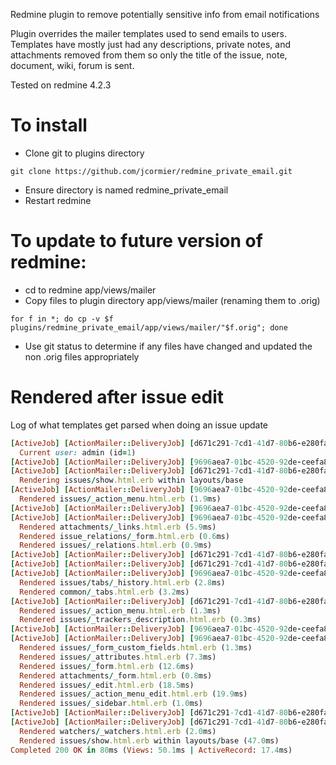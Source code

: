 Redmine plugin to remove potentially sensitive info from email notifications

Plugin overrides the mailer templates used to send emails to users.  Templates have mostly just had any descriptions, private notes, and attachments removed from them so only the title of the issue, note, document, wiki, forum is sent.

Tested on redmine 4.2.3

# To install
* Clone git to plugins directory
```
git clone https://github.com/jcormier/redmine_private_email.git
```
* Ensure directory is named redmine_private_email
* Restart redmine

# To update to future version of redmine:
* cd to redmine app/views/mailer
* Copy files to plugin directory app/views/mailer (renaming them to .orig)
```
for f in *; do cp -v $f plugins/redmine_private_email/app/views/mailer/"$f.orig"; done
```
* Use git status to determine if any files have changed and updated the non .orig files appropriately


# Rendered after issue edit
Log of what templates get parsed when doing an issue update
```ruby
[ActiveJob] [ActionMailer::DeliveryJob] [d671c291-7cd1-41d7-80b6-e280fa4e2fcc] Performing ActionMailer::DeliveryJob (Job ID: d671c291-7cd1-41d7-80b6-e280fa4e2fcc) from Async(mailers) with arguments: "Mailer", "issue_edit",          "deliver_now", #<GlobalID:0x000055ff17a6ce78 @uri=#<URI::GID gid://redmine-app/User/2>>, #<GlobalID:                0x000055ff17a5b560 @uri=#<URI::GID gid://redmine-app/Journal/11>>
  Current user: admin (id=1)
[ActiveJob] [ActionMailer::DeliveryJob] [9696aea7-01bc-4520-92de-ceefa83cf96f] Performing ActionMailer::DeliveryJob (Job ID: 9696aea7-01bc-4520-92de-ceefa83cf96f) from Async(mailers) with arguments: "Mailer", "issue_edit",          "deliver_now", #<GlobalID:0x000055ff179dc968 @uri=#<URI::GID gid://redmine-app/User/1>>, #<GlobalID:                0x000055ff179d7a80 @uri=#<URI::GID gid://redmine-app/Journal/11>>
[ActiveJob] [ActionMailer::DeliveryJob] [d671c291-7cd1-41d7-80b6-e280fa4e2fcc]   Rendering mailer/issue_edit.text.  erb within layouts/mailer
  Rendering issues/show.html.erb within layouts/base
[ActiveJob] [ActionMailer::DeliveryJob] [9696aea7-01bc-4520-92de-ceefa83cf96f]   Rendering mailer/issue_edit.text.  erb within layouts/mailer
  Rendered issues/_action_menu.html.erb (1.9ms)
[ActiveJob] [ActionMailer::DeliveryJob] [9696aea7-01bc-4520-92de-ceefa83cf96f]   Rendered plugins/private_email/app/views/mailer/_issue.text.erb (12.9ms)
[ActiveJob] [ActionMailer::DeliveryJob] [9696aea7-01bc-4520-92de-ceefa83cf96f]   Rendered mailer/issue_edit.text.   erb within layouts/mailer (14.6ms)
  Rendered attachments/_links.html.erb (5.9ms)
  Rendered issue_relations/_form.html.erb (0.6ms)
  Rendered issues/_relations.html.erb (0.9ms)
[ActiveJob] [ActionMailer::DeliveryJob] [d671c291-7cd1-41d7-80b6-e280fa4e2fcc]   Rendered plugins/private_email/app/views/mailer/_issue.text.erb (19.5ms)
[ActiveJob] [ActionMailer::DeliveryJob] [d671c291-7cd1-41d7-80b6-e280fa4e2fcc]   Rendered mailer/issue_edit.text.   erb within layouts/mailer (21.2ms)
[ActiveJob] [ActionMailer::DeliveryJob] [9696aea7-01bc-4520-92de-ceefa83cf96f]   Rendering mailer/issue_edit.html.  erb within layouts/mailer
  Rendered issues/tabs/_history.html.erb (2.8ms)
  Rendered common/_tabs.html.erb (3.2ms)
[ActiveJob] [ActionMailer::DeliveryJob] [d671c291-7cd1-41d7-80b6-e280fa4e2fcc]   Rendering mailer/issue_edit.html.  erb within layouts/mailer
  Rendered issues/_action_menu.html.erb (1.3ms)
  Rendered issues/_trackers_description.html.erb (0.3ms)
[ActiveJob] [ActionMailer::DeliveryJob] [9696aea7-01bc-4520-92de-ceefa83cf96f]   Rendered plugins/private_email/app/views/mailer/_issue.html.erb (9.9ms)
[ActiveJob] [ActionMailer::DeliveryJob] [9696aea7-01bc-4520-92de-ceefa83cf96f]   Rendered mailer/issue_edit.html.   erb within layouts/mailer (11.9ms)
  Rendered issues/_form_custom_fields.html.erb (1.3ms)
  Rendered issues/_attributes.html.erb (7.3ms)
  Rendered issues/_form.html.erb (12.6ms)
  Rendered attachments/_form.html.erb (0.8ms)
  Rendered issues/_edit.html.erb (18.5ms)
  Rendered issues/_action_menu_edit.html.erb (19.9ms)
  Rendered issues/_sidebar.html.erb (1.0ms)
[ActiveJob] [ActionMailer::DeliveryJob] [d671c291-7cd1-41d7-80b6-e280fa4e2fcc]   Rendered plugins/private_email/app/views/mailer/_issue.html.erb (3.3ms)
[ActiveJob] [ActionMailer::DeliveryJob] [d671c291-7cd1-41d7-80b6-e280fa4e2fcc]   Rendered mailer/issue_edit.html.   erb within layouts/mailer (23.0ms)
  Rendered watchers/_watchers.html.erb (2.0ms)
  Rendered issues/show.html.erb within layouts/base (47.0ms)
Completed 200 OK in 80ms (Views: 50.1ms | ActiveRecord: 17.4ms)
```